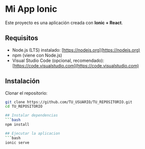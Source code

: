 # Mi App Ionic

Este proyecto es una aplicación creada con **Ionic + React**.  

## Requisitos

- Node.js (LTS) instalado: [https://nodejs.org](https://nodejs.org)  
- npm (viene con Node.js)  
- Visual Studio Code (opcional, recomendado): [https://code.visualstudio.com](https://code.visualstudio.com)

## Instalación

Clonar el repositorio:

```bash
git clone https://github.com/TU_USUARIO/TU_REPOSITORIO.git
cd TU_REPOSITORIO

## Instalar dependencias
```bash
npm install

## Ejecutar la aplicacion
```bash
ionic serve
